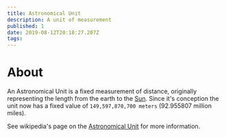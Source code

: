 ```yaml
---
title: Astronomical Unit
description: A unit of measurement
published: 1
date: 2019-08-12T20:18:27.207Z
tags: 
---
```


# About
An Astronomical Unit is a fixed measurement of distance, originally representing the length from the earth to the [Sun](/astronomical/star/sun). Since it's conception the unit now has a fixed value of `149,597,870,700 meters` (92.955807 million miles).

See wikipedia's page on the [Astronomical Unit](https://en.wikipedia.org/wiki/Astronomical_unit) for more information.